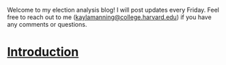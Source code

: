 Welcome to my election analysis blog! I will post updates every Friday. Feel free to reach out to me ([kaylamanning@college.harvard.edu](kaylamanning@college.harvard.edu)) if you have any comments or questions.

# [Introduction](posts/intro.md)
